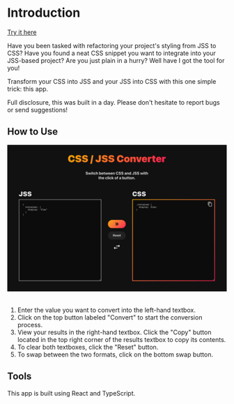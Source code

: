 # Introduction

[Try it here](https://elina-codes.github.io/css-to-jss/)

Have you been tasked with refactoring your project's styling from JSS to CSS? Have you found a neat CSS snippet you want to integrate into your JSS-based project? Are you just plain in a hurry? Well have I got the tool for you!

Transform your CSS into JSS and your JSS into CSS with this one simple trick: this app.

Full disclosure, this was built in a day. Please don't hesitate to report bugs or send suggestions!

## How to Use

<img alt="CSS to JSS App Screenshot" src="src/assets/app-screenshot.png" width="600" />&nbsp;&nbsp;&nbsp;

1. Enter the value you want to convert into the left-hand textbox.
2. Click on the top button labeled "Convert" to start the conversion process.
3. View your results in the right-hand textbox. Click the "Copy" button located in the top right corner of the results textbox to copy its contents.
4. To clear both textboxes, click the "Reset" button.
5. To swap between the two formats, click on the bottom swap button.

## Tools

This app is built using React and TypeScript.
